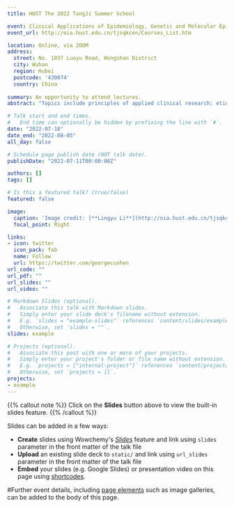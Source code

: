 ```yaml
---
title: HUST The 2022 TongJi Summer School

event: Clinical Applications of Epidemiology, Genetic and Molecular Epidemiology
event_url: http://oia.hust.edu.cn/tjsqkcen/Courses_List.htm

location: Online, via ZOOM
address:
  street: No. 1037 Luoyu Road, Hongshan District 
  city: Wuhan
  region: Hubei
  postcode: '430074'
  country: China
  
summary: An opportunity to attend lectures.
abstract: "Topics include principles of applied clinical research; etiological research; risk factors of disease; prediction, prognosis, prevention studies, systematic reviews, and meta-analyses."

# Talk start and end times.
#   End time can optionally be hidden by prefixing the line with `#`.
date: "2022-07-18"
date_end: "2022-08-05"
all_day: false

# Schedule page publish date (NOT talk date).
publishDate: "2022-07-11T00:00:00Z"

authors: []
tags: []

# Is this a featured talk? (true/false)
featured: false

image:
  caption: 'Image credit: [**Lingyu Li**](http://oia.hust.edu.cn/tjsqkcen/Courses_List.htm)'
  focal_point: Right

links:
- icon: twitter
  icon_pack: fab
  name: Follow
  url: https://twitter.com/georgecushen
url_code: ""
url_pdf: ""
url_slides: ""
url_video: ""

# Markdown Slides (optional).
#   Associate this talk with Markdown slides.
#   Simply enter your slide deck's filename without extension.
#   E.g. `slides = "example-slides"` references `content/slides/example-slides.md`.
#   Otherwise, set `slides = ""`.
slides: example

# Projects (optional).
#   Associate this post with one or more of your projects.
#   Simply enter your project's folder or file name without extension.
#   E.g. `projects = ["internal-project"]` references `content/project/deep-learning/index.md`.
#   Otherwise, set `projects = []`.
projects:
- example
---
```


{{% callout note %}}
Click on the **Slides** button above to view the built-in slides feature.
{{% /callout %}}

Slides can be added in a few ways:

- **Create** slides using Wowchemy's [*Slides*](https://wowchemy.com/docs/managing-content/#create-slides) feature and link using `slides` parameter in the front matter of the talk file
- **Upload** an existing slide deck to `static/` and link using `url_slides` parameter in the front matter of the talk file
- **Embed** your slides (e.g. Google Slides) or presentation video on this page using [shortcodes](https://wowchemy.com/docs/writing-markdown-latex/).

#Further event details, including [page elements](https://wowchemy.com/docs/writing-markdown-latex/) such as image galleries, can be added to the body of this page.
